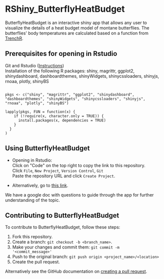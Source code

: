 # RShiny_ButterflyHeatBudget

ButterflyHeatBudget is an interactive shiny app that allows any user to visualize the details of a heat budget model of montane butterflies. The butterflies' body temperatures are calculated based on a function from [TrenchR](https://github.com/trenchproject/TrenchR).


## Prerequisites for opening in Rstudio
Git and Rstudio ([Instructions](https://resources.github.com/whitepapers/github-and-rstudio/))  
Installation of the following R packages:
shiny, magrittr, ggplot2, shinydashboard, dashboardthemes, shinyWidgets, shinycssloaders, shinyjs, rnoaa, plotly, shinyBS
```

pkgs <- c("shiny", "magrittr", "ggplot2", "shinydashboard", "dashboardthemes", "shinyWidgets", "shinycssloaders", "shinyjs", "rnoaa", "plotly", "shinyBS")

lapply(pkgs, FUN = function(x) {
    if (!require(x, character.only = TRUE)) {
      install.packages(x, dependencies = TRUE)
    }
  }
)
```

## Using ButterflyHeatBudget
* Opening in Rstudio:  
Click on "Code" on the top right to copy the link to this repository.  
Click ```File```, ```New Project```, ```Version Control```, ```Git```  
Paste the repository URL and click ```Create Project```.

* Alternatively, go to [this link](https://huckley.shinyapps.io/RShiny_ButterflyHeatBudget/).

We have a google doc with questions to guide through the app for further understanding of the topic.

## Contributing to ButterflyHeatBudget
<!--- If your README is long or you have some specific process or steps you want contributors to follow, consider creating a separate CONTRIBUTING.md file--->
To contribute to ButterflyHeatBudget, follow these steps:

1. Fork this repository.
2. Create a branch: `git checkout -b <branch_name>`.
3. Make your changes and commit them: `git commit -m '<commit_message>'`
4. Push to the original branch: `git push origin <project_name>/<location>`
5. Create the pull request.

Alternatively see the GitHub documentation on [creating a pull request](https://help.github.com/en/github/collaborating-with-issues-and-pull-requests/creating-a-pull-request).
